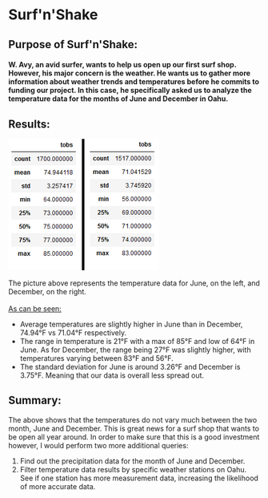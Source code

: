 # Surf'n'Shake

## Purpose of Surf'n'Shake:
#### W. Avy, an avid surfer, wants to help us open up our first surf shop. However, his major concern is the weather. He wants us to gather more information about weather trends and temperatures before he commits to funding our project. In this case, he specifically asked us to analyze the temperature data for the months of June and December in Oahu.

## Results:

![june_dec_tobs](june_dec_tobs.png)

The picture above represents the temperature data for June, on the left, and December, on the right.
<br><br><u>As can be seen:</u></br>
- Average temperatures are slightly higher in June than in December, 74.94°F vs 71.04°F respectively.
- The range in temperature is 21°F with a max of 85°F and low of 64°F in June. As for December, the range being 27°F was slightly higher, with temperatures varying between 83°F and 56°F.
- The standard deviation for June is around 3.26°F and December is 3.75°F. Meaning that our data is overall less spread out.

## Summary:
The above shows that the temperatures do not vary much between the two month, June and December. This is great news for a surf shop that wants to be open all year around. In order to make sure that this is a good investment however, I would perform two more additional queries:
1. Find out the precipitation data for the month of June and December. 
2. Filter temperature data results by specific weather stations on Oahu. See if one station has more measurement data, increasing the likelihood of more accurate data.


